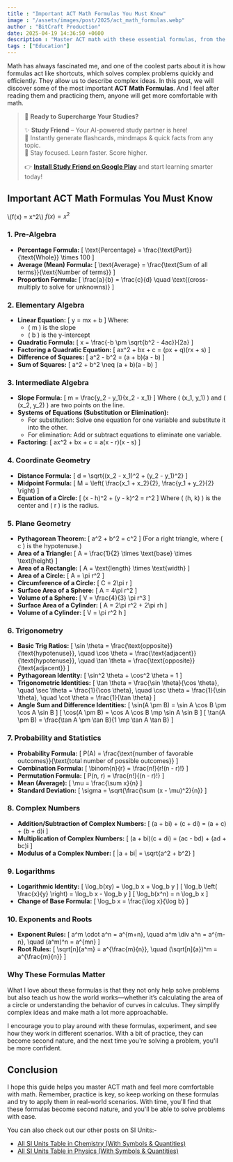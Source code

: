 ```yaml
---
title : "Important ACT Math Formulas You Must Know"
image : "/assets/images/post/2025/act_math_formulas.webp"
author : "BitCraft Production"
date: 2025-04-19 14:36:50 +0600
description : "Master ACT math with these essential formulas, from the quadratic equation to the Pythagorean theorem. Simple explanations that make math easier and faster!"
tags : ["Education"]
---
```


Math has always fascinated me, and one of the coolest parts about it is how formulas act like shortcuts, which solves complex problems quickly and efficiently. They allow us to describe complex ideas. In this post, we will discover some of the most important **ACT Math Formulas**. And I feel after reading them and practicing them, anyone will get more comfortable with math.

> 📲 **Ready to Supercharge Your Studies?**  
>  
> ✨ **Study Friend** – Your AI-powered study partner is here!  
> 🚀 Instantly generate flashcards, mindmaps & quick facts from any topic.  
> 🎯 Stay focused. Learn faster. Score higher.  
>  
> 👉 [**Install Study Friend on Google Play**](https://play.google.com/store/apps/details?id=com.studyfriend.mobile) and start learning smarter today!


## Important ACT Math Formulas You Must Know

\\(f(x) = x^2\\)
$f(x) = x^2$

### 1. **Pre-Algebra**
   - **Percentage Formula:**
     \[
     \text{Percentage} = \frac{\text{Part}}{\text{Whole}} \times 100
     \]
   - **Average (Mean) Formula:**
     \[
     \text{Average} = \frac{\text{Sum of all terms}}{\text{Number of terms}}
     \]
   - **Proportion Formula:**
     \[
     \frac{a}{b} = \frac{c}{d} \quad \text{(cross-multiply to solve for unknowns)}
     \]

### 2. **Elementary Algebra**
   - **Linear Equation:**
     \[
     y = mx + b
     \]
     Where:
     - \( m \) is the slope
     - \( b \) is the y-intercept
   - **Quadratic Formula:**
     \[
     x = \frac{-b \pm \sqrt{b^2 - 4ac}}{2a}
     \]
   - **Factoring a Quadratic Equation:**
     \[
     ax^2 + bx + c = (px + q)(rx + s)
     \]
   - **Difference of Squares:**
     \[
     a^2 - b^2 = (a + b)(a - b)
     \]
   - **Sum of Squares:**
     \[
     a^2 + b^2 \neq (a + b)(a - b)
     \]

### 3. **Intermediate Algebra**
   - **Slope Formula:**
     \[
     m = \frac{y_2 - y_1}{x_2 - x_1}
     \]
     Where \( (x_1, y_1) \) and \( (x_2, y_2) \) are two points on the line.
   - **Systems of Equations (Substitution or Elimination):**
     - For substitution: Solve one equation for one variable and substitute it into the other.
     - For elimination: Add or subtract equations to eliminate one variable.
   - **Factoring:**
     \[
     ax^2 + bx + c = a(x - r)(x - s)
     \]

### 4. **Coordinate Geometry**
   - **Distance Formula:**
     \[
     d = \sqrt{(x_2 - x_1)^2 + (y_2 - y_1)^2}
     \]
   - **Midpoint Formula:**
     \[
     M = \left( \frac{x_1 + x_2}{2}, \frac{y_1 + y_2}{2} \right)
     \]
   - **Equation of a Circle:**
     \[
     (x - h)^2 + (y - k)^2 = r^2
     \]
     Where \( (h, k) \) is the center and \( r \) is the radius.

### 5. **Plane Geometry**
   - **Pythagorean Theorem:**
     \[
     a^2 + b^2 = c^2
     \]
     (For a right triangle, where \( c \) is the hypotenuse.)
   - **Area of a Triangle:**
     \[
     A = \frac{1}{2} \times \text{base} \times \text{height}
     \]
   - **Area of a Rectangle:**
     \[
     A = \text{length} \times \text{width}
     \]
   - **Area of a Circle:**
     \[
     A = \pi r^2
     \]
   - **Circumference of a Circle:**
     \[
     C = 2\pi r
     \]
   - **Surface Area of a Sphere:**
     \[
     A = 4\pi r^2
     \]
   - **Volume of a Sphere:**
     \[
     V = \frac{4}{3} \pi r^3
     \]
   - **Surface Area of a Cylinder:**
     \[
     A = 2\pi r^2 + 2\pi rh
     \]
   - **Volume of a Cylinder:**
     \[
     V = \pi r^2 h
     \]

### 6. **Trigonometry**
   - **Basic Trig Ratios:**
     \[
     \sin \theta = \frac{\text{opposite}}{\text{hypotenuse}}, \quad \cos \theta = \frac{\text{adjacent}}{\text{hypotenuse}}, \quad \tan \theta = \frac{\text{opposite}}{\text{adjacent}}
     \]
   - **Pythagorean Identity:**
     \[
     \sin^2 \theta + \cos^2 \theta = 1
     \]
   - **Trigonometric Identities:**
     \[
     \tan \theta = \frac{\sin \theta}{\cos \theta}, \quad \sec \theta = \frac{1}{\cos \theta}, \quad \csc \theta = \frac{1}{\sin \theta}, \quad \cot \theta = \frac{1}{\tan \theta}
     \]
   - **Angle Sum and Difference Identities:**
     \[
     \sin(A \pm B) = \sin A \cos B \pm \cos A \sin B
     \]
     \[
     \cos(A \pm B) = \cos A \cos B \mp \sin A \sin B
     \]
     \[
     \tan(A \pm B) = \frac{\tan A \pm \tan B}{1 \mp \tan A \tan B}
     \]

### 7. **Probability and Statistics**
   - **Probability Formula:**
     \[
     P(A) = \frac{\text{number of favorable outcomes}}{\text{total number of possible outcomes}}
     \]
   - **Combination Formula:**
     \[
     \binom{n}{r} = \frac{n!}{r!(n - r)!}
     \]
   - **Permutation Formula:**
     \[
     P(n, r) = \frac{n!}{(n - r)!}
     \]
   - **Mean (Average):**
     \[
     \mu = \frac{\sum x}{n}
     \]
   - **Standard Deviation:**
     \[
     \sigma = \sqrt{\frac{\sum (x - \mu)^2}{n}}
     \]

### 8. **Complex Numbers**
   - **Addition/Subtraction of Complex Numbers:**
     \[
     (a + bi) + (c + di) = (a + c) + (b + d)i
     \]
   - **Multiplication of Complex Numbers:**
     \[
     (a + bi)(c + di) = (ac - bd) + (ad + bc)i
     \]
   - **Modulus of a Complex Number:**
     \[
     |a + bi| = \sqrt{a^2 + b^2}
     \]

### 9. **Logarithms**
   - **Logarithmic Identity:**
     \[
     \log_b(xy) = \log_b x + \log_b y
     \]
     \[
     \log_b \left( \frac{x}{y} \right) = \log_b x - \log_b y
     \]
     \[
     \log_b(x^n) = n \log_b x
     \]
   - **Change of Base Formula:**
     \[
     \log_b x = \frac{\log x}{\log b}
     \]

### 10. **Exponents and Roots**
   - **Exponent Rules:**
     \[
     a^m \cdot a^n = a^{m+n}, \quad a^m \div a^n = a^{m-n}, \quad (a^m)^n = a^{mn}
     \]
   - **Root Rules:**
     \[
     \sqrt[n]{a^m} = a^{\frac{m}{n}}, \quad (\sqrt[n]{a})^m = a^{\frac{m}{n}}
     \]

### Why These Formulas Matter

What I love about these formulas is that they not only help solve problems but also teach us how the world works—whether it’s calculating the area of a circle or understanding the behavior of curves in calculus. They simplify complex ideas and make math a lot more approachable.

I encourage you to play around with these formulas, experiment, and see how they work in different scenarios. With a bit of practice, they can become second nature, and the next time you're solving a problem, you'll be more confident.

## Conclusion

I hope this guide helps you master ACT math and feel more comfortable with math. Remember, practice is key, so keep working on these formulas and try to apply them in real-world scenarios. With time, you'll find that these formulas become second nature, and you'll be able to solve problems with ease.


You can also check out our other posts on SI Units:-

- [All SI Units Table in Chemistry (With Symbols & Quantities)](https://www.bitcraftproduction.com/post/si-units-table-in-chemistry.html)
- [All SI Units Table in Physics (With Symbols & Quantities)](https://www.bitcraftproduction.com/post/si-units-table-physics.html)